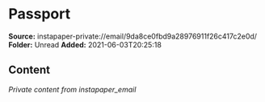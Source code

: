 # Passport

**Source:** instapaper-private://email/9da8ce0fbd9a28976911f26c417c2e0d/
**Folder:** Unread
**Added:** 2021-06-03T20:25:18




## Content
*Private content from instapaper_email*
